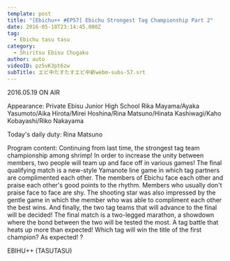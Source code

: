 ```yaml
---
template: post
title: "[Ebichu++ #EP57] Ebichu Strongest Tag Championship Part 2"
date: 2016-05-18T23:14:45.000Z
tag:
  - Ebichu tasu tasu
category:
  - Shiritsu Ebisu Chugaku
author: auto
videoID: pz5vK3pt6zw
subTitle: エビ中たすたすエビ中新webm-subs-57.srt
---
```

2016.05.19 ON AIR

Appearance: Private Ebisu Junior High School
Rika Mayama/Ayaka Yasumoto/Aika Hirota/Mirei Hoshina/Rina Matsuno/Hinata Kashiwagi/Kaho Kobayashi/Riko Nakayama

Today's daily duty: Rina Matsuno

Program content: Continuing from last time, the strongest tag team championship among shrimp! In order to increase the unity between members, two people will team up and face off in various games! The final qualifying match is a new-style Yamanote line game in which tag partners are complimented each other. The members of Ebichu face each other and praise each other's good points to the rhythm. Members who usually don't praise face to face are shy. The shooting star was also impressed by the gentle game in which the member who was able to compliment each other the best wins. And finally, the two tag teams that will advance to the final will be decided! The final match is a two-legged marathon, a showdown where the bond between the two will be tested the most. A tag battle that heats up more than expected! Which tag will win the title of the first champion? As expected! ?

EBIHU++ (TASUTASU)
